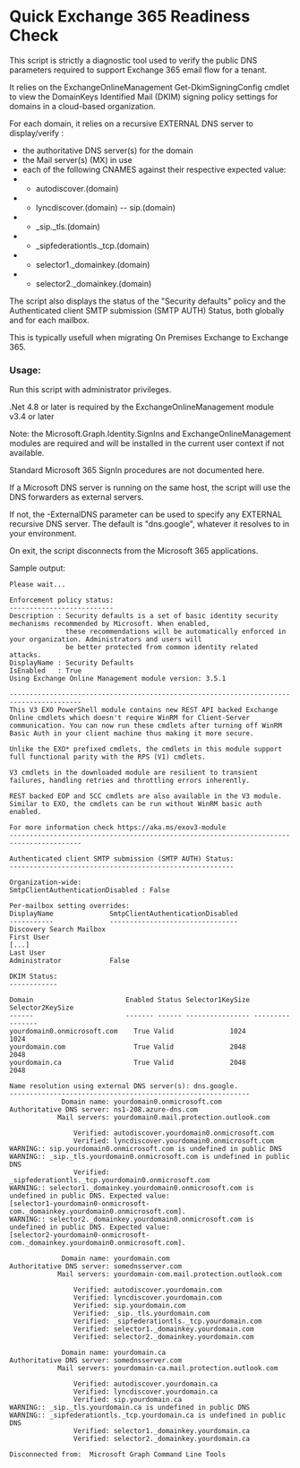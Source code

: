 # Quick Exchange 365 Readiness Check

This script is strictly a diagnostic tool used to verify the public DNS parameters required to support Exchange 365 email flow for a tenant.

It relies on the ExchangeOnlineManagement Get-DkimSigningConfig cmdlet to view the DomainKeys Identified Mail (DKIM) signing policy settings for domains in a cloud-based organization.

For each domain, it relies on a recursive EXTERNAL DNS server to display/verify :
- the authoritative DNS server(s) for the domain
- the Mail server(s) (MX) in use
- each of the following CNAMES against their respective expected value:
- - autodiscover.(domain)
- - lyncdiscover.(domain)
-- sip.(domain)
- - _sip._tls.(domain)
- - _sipfederationtls._tcp.(domain)
- - selector1._domainkey.(domain)
- - selector2._domainkey.(domain)

The script also displays the status of the "Security defaults" policy and the Authenticated client SMTP submission (SMTP AUTH) Status, both globally and for each mailbox.

This is typically usefull when migrating On Premises Exchange to Exchange 365.

### Usage:

Run this script with administrator privileges.

.Net 4.8 or later is required by the ExchangeOnlineManagement module v3.4 or later

Note: the Microsoft.Graph.Identity.SignIns and ExchangeOnlineManagement modules are required and will be installed in the current user context if not available.

Standard Microsoft 365 SignIn procedures are not documented here.

If a Microsoft DNS server is running on the same host, the script will use the DNS forwarders as external servers.

If not, the -ExternalDNS parameter can be used to specify any EXTERNAL recursive DNS server. The default is "dns.google", whatever it resolves to in your environment.

On exit, the script disconnects from the Microsoft 365 applications.

Sample output:

````
Please wait...

Enforcement policy status:
--------------------------
Description : Security defaults is a set of basic identity security mechanisms recommended by Microsoft. When enabled,
              these recommendations will be automatically enforced in your organization. Administrators and users will
              be better protected from common identity related attacks.
DisplayName : Security Defaults
IsEnabled   : True
Using Exchange Online Management module version: 3.5.1

----------------------------------------------------------------------------------------
This V3 EXO PowerShell module contains new REST API backed Exchange Online cmdlets which doesn't require WinRM for Client-Server communication. You can now run these cmdlets after turning off WinRM Basic Auth in your client machine thus making it more secure.

Unlike the EXO* prefixed cmdlets, the cmdlets in this module support full functional parity with the RPS (V1) cmdlets.

V3 cmdlets in the downloaded module are resilient to transient failures, handling retries and throttling errors inherently.

REST backed EOP and SCC cmdlets are also available in the V3 module. Similar to EXO, the cmdlets can be run without WinRM basic auth enabled.

For more information check https://aka.ms/exov3-module
----------------------------------------------------------------------------------------

Authenticated client SMTP submission (SMTP AUTH) Status:
--------------------------------------------------------

Organization-wide:
SmtpClientAuthenticationDisabled : False

Per-mailbox setting overrides:
DisplayName              SmtpClientAuthenticationDisabled
-----------              --------------------------------
Discovery Search Mailbox
First User
[...]
Last User
Administrator            False

DKIM Status:
------------

Domain                       Enabled Status Selector1KeySize Selector2KeySize
------                       ------- ------ ---------------- ----------------
yourdomain0.onmicrosoft.com    True Valid              1024             1024
yourdomain.com                 True Valid              2048             2048
yourdomain.ca                  True Valid              2048             2048

Name resolution using external DNS server(s): dns.google.
------------------------------------------------------------
             Domain name: yourdomain0.onmicrosoft.com
Authoritative DNS server: ns1-208.azure-dns.com
            Mail servers: yourdomain0.mail.protection.outlook.com

                Verified: autodiscover.yourdomain0.onmicrosoft.com
                Verified: lyncdiscover.yourdomain0.onmicrosoft.com
WARNING:: sip.yourdomain0.onmicrosoft.com is undefined in public DNS
WARNING:: _sip._tls.yourdomain0.onmicrosoft.com is undefined in public DNS
                Verified: _sipfederationtls._tcp.yourdomain0.onmicrosoft.com
WARNING:: selector1._domainkey.yourdomain0.onmicrosoft.com is undefined in public DNS. Expected value:
[selector1-yourdomain0-onmicrosoft-com._domainkey.yourdomain0.onmicrosoft.com].
WARNING:: selector2._domainkey.yourdomain0.onmicrosoft.com is undefined in public DNS. Expected value:
[selector2-yourdomain0-onmicrosoft-com._domainkey.yourdomain0.onmicrosoft.com].

             Domain name: yourdomain.com
Authoritative DNS server: somednsserver.com
            Mail servers: yourdomain-com.mail.protection.outlook.com

                Verified: autodiscover.yourdomain.com
                Verified: lyncdiscover.yourdomain.com
                Verified: sip.yourdomain.com
                Verified: _sip._tls.yourdomain.com
                Verified: _sipfederationtls._tcp.yourdomain.com
                Verified: selector1._domainkey.yourdomain.com
                Verified: selector2._domainkey.yourdomain.com

             Domain name: yourdomain.ca
Authoritative DNS server: somednsserver.com
            Mail servers: yourdomain-ca.mail.protection.outlook.com

                Verified: autodiscover.yourdomain.ca
                Verified: lyncdiscover.yourdomain.ca
                Verified: sip.yourdomain.ca
WARNING:: _sip._tls.yourdomain.ca is undefined in public DNS
WARNING:: _sipfederationtls._tcp.yourdomain.ca is undefined in public DNS
                Verified: selector1._domainkey.yourdomain.ca
                Verified: selector2._domainkey.yourdomain.ca

Disconnected from:  Microsoft Graph Command Line Tools

````

